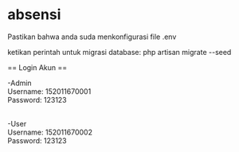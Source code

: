 # absensi

Pastikan bahwa anda suda menkonfigurasi file .env

ketikan perintah untuk migrasi database: php artisan migrate --seed

== Login Akun ==

-Admin</br>
Username: 152011670001</br>
Password: 123123</br></br>

-User</br>
Username: 152011670002</br>
Password: 123123
